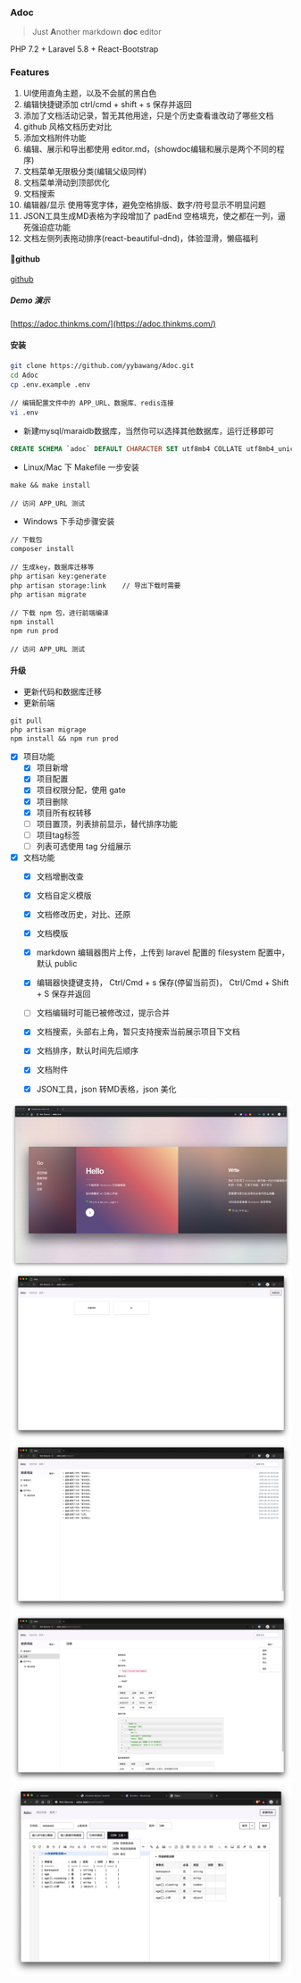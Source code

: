 ### Adoc

> Just **A**nother markdown **doc** editor

PHP 7.2 + Laravel 5.8 + React-Bootstrap

### Features

1. UI使用直角主题，以及不会腻的黑白色
2. 编辑快捷键添加 ctrl/cmd + shift + s 保存并返回
3. 添加了文档活动记录，暂无其他用途，只是个历史查看谁改动了哪些文档
4. github 风格文档历史对比
5. 添加文档附件功能
6. 编辑、展示和导出都使用 editor.md，(showdoc编辑和展示是两个不同的程序)
7. 文档菜单无限极分类(编辑父级同样)
8. 文档菜单滑动到顶部优化
9. 文档搜索
10. 编辑器/显示 使用等宽字体，避免空格排版、数字/符号显示不明显问题
11. JSON工具生成MD表格为字段增加了 padEnd 空格填充，使之都在一列，逼死强迫症功能
12. 文档左侧列表拖动排序(react-beautiful-dnd)，体验湿滑，懒癌福利

#### 💚github
[github](https://github.com/yybawang/Adoc)

##### Demo 演示

[https://adoc.thinkms.com/](https://adoc.thinkms.com/)


#### 安装

```bash
git clone https://github.com/yybawang/Adoc.git
cd Adoc
cp .env.example .env

// 编辑配置文件中的 APP_URL、数据库、redis连接
vi .env
```

- 新建mysql/maraidb数据库，当然你可以选择其他数据库，运行迁移即可
```sql 
CREATE SCHEMA `adoc` DEFAULT CHARACTER SET utf8mb4 COLLATE utf8mb4_unicode_ci; 
```

- Linux/Mac 下 Makefile 一步安装

```
make && make install

// 访问 APP_URL 测试
```

- Windows 下手动步骤安装

```
// 下载包
composer install

// 生成key，数据库迁移等
php artisan key:generate
php artisan storage:link    // 导出下载时需要
php artisan migrate

// 下载 npm 包，进行前端编译
npm install
npm run prod

// 访问 APP_URL 测试
```

#### 升级

- 更新代码和数据库迁移
- 更新前端

```
git pull
php artisan migrage
npm install && npm run prod
```

* [x] 项目功能
    * [x] 项目新增
    * [x] 项目配置
    * [x] 项目权限分配，使用 gate
    * [x] 项目删除
    * [x] 项目所有权转移
    * [ ] 项目置顶，列表排前显示，替代排序功能
    * [ ] 项目tag标签
    * [ ] 列表可选使用 tag 分组展示
* [x] 文档功能
    * [x] 文档增删改查
    * [x] 文档自定义模版
    * [x] 文档修改历史，对比、还原
    * [x] 文档模版
    * [x] markdown 编辑器图片上传，上传到 laravel 配置的 filesystem 配置中，默认 public
    * [x] 编辑器快捷键支持， Ctrl/Cmd + s 保存(停留当前页)， Ctrl/Cmd + Shift + S 保存并返回
    * [ ] 文档编辑时可能已被修改过，提示合并
    * [x] 文档搜索，头部右上角，暂只支持搜索当前展示项目下文档
    * [x] 文档排序，默认时间先后顺序
    * [x] 文档附件
    * [x] JSON工具，json 转MD表格，json 美化


![示例](https://raw.githubusercontent.com/yybawang/images/master/adoc/Xnip2019-05-25_12-28-38.png)
![示例](https://raw.githubusercontent.com/yybawang/images/master/adoc/Xnip2019-07-04_18-07-30.png)
![示例](https://raw.githubusercontent.com/yybawang/images/master/adoc/Xnip2019-07-04_18-07-44.png)
![示例](https://raw.githubusercontent.com/yybawang/images/master/adoc/Xnip2019-07-04_18-07-58.png)
![示例](https://raw.githubusercontent.com/yybawang/images/master/picgo/20190715003350.png)
